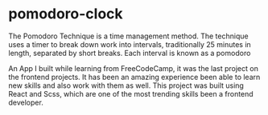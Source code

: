 # pomodoro-clock

The Pomodoro Technique is a time management method.
The technique uses a timer to break down work into intervals, traditionally 25 minutes in length, separated by short breaks.
Each interval is known as a pomodoro

An App I built while learning from FreeCodeCamp, it was the last project on the frontend projects.
It has been an amazing experience been able to learn new skills and also work with them as well.
This project was built using React and Scss, which are one of the most trending skills been a frontend developer.
